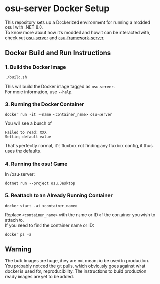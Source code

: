 # osu-server Docker Setup
This repository sets up a Dockerized environment for running a modded osu! with .NET 8.0.  
To know more about how it's modded and how it can be interacted with, check out [osu-server](https://github.com/lakazatong/osu-server) and [osu-framework-server](https://github.com/lakazatong/osu-framework-server).
## Docker Build and Run Instructions
### 1. Build the Docker Image
```
./build.sh
```
This will build the Docker image tagged as `osu-server`.  
For more information, use `--help`.
### 3. Running the Docker Container
```
docker run -it --name <container_name> osu-server
```
You will see a bunch of
```
Failed to read: XXX
Setting default value
```
That's perfectly normal, it's fluxbox not finding any fluxbox config, it thus uses the defaults.
### 4. Running the osu! Game
In /osu-server:
```
dotnet run --project osu.Desktop
```
### 5. Reattach to an Already Running Container
```
docker start -ai <container_name>
```
Replace `<container_name>` with the name or ID of the container you wish to attach to.  
If you need to find the container name or ID:
```
docker ps -a
```
## Warning
The built images are huge, they are not meant to be used in production.  
You probably noticed the git pulls, which obviously goes against what docker is used for, reproducibility.
The instructions to build production ready images are yet to be added.